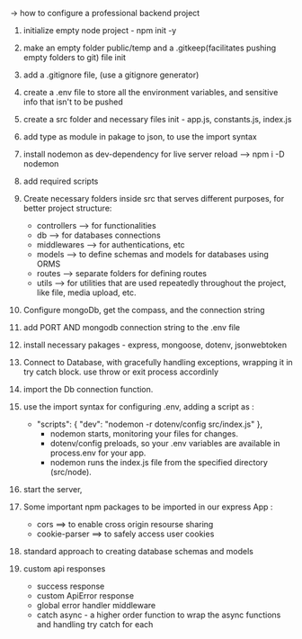 
-> how to configure a professional backend project 

1. initialize empty node project - npm init -y
2. make an empty folder public/temp and a .gitkeep(facilitates pushing empty folders to git) file init
3. add a .gitignore file, (use a gitignore generator)
4. create a .env file to store all the environment variables, and sensitive info that isn't to be pushed
5. create a src folder and necessary files init - app.js, constants.js, index.js
6. add type as module in pakage to json, to use the import syntax
7. install nodemon as dev-dependency for live server reload  --> npm i -D nodemon 
8. add required scripts
9. Create necessary folders inside src that serves different purposes, for better project structure: 
    - controllers --> for functionalities
    - db  --> for databases connections
    - middlewares  --> for authentications, etc
    - models  --> to define schemas and models for databases using ORMS
    - routes  --> separate folders for defining routes
    - utils  --> for utilities that are used repeatedly throughout the project, like file, media upload, etc.

10. Configure mongoDb, get the compass, and the connection string
11. add PORT AND mongodb connection string to the .env file
12. install necessary pakages - express, mongoose, dotenv, jsonwebtoken

13. Connect to Database, with gracefully handling exceptions, wrapping it in try catch block. use throw or exit process accordinly

14. import the Db connection function. 
15. use the import syntax for configuring .env, adding a script as : 
    - "scripts": {
         "dev": "nodemon -r dotenv/config src/index.js"
        },
        - nodemon starts, monitoring your files for changes.
        - dotenv/config preloads, so your .env variables are available in process.env for your app.
        - nodemon runs the index.js file from the specified directory (src/node).
15. start the server, 

16. Some important npm packages to be imported in our express App : 
    - cors  ==> to enable cross origin resourse sharing
    - cookie-parser ==> to safely access user cookies

17. standard approach to creating database schemas and models

18. custom api responses
    - success response
    - custom ApiError response
    - global error handler middleware
    - catch async - a higher order function to wrap the async functions and handling try catch for each